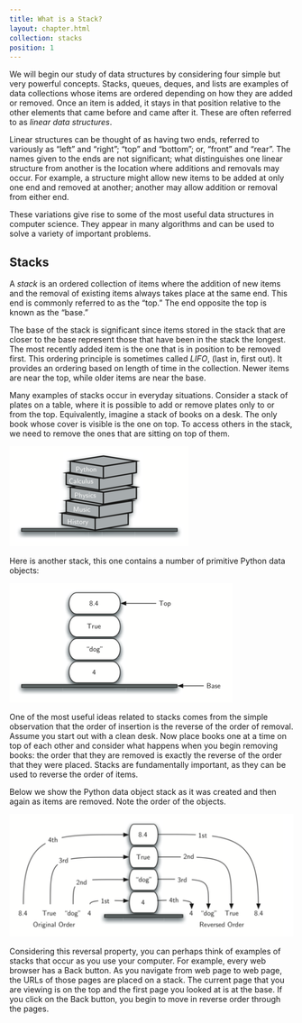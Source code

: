 ```yaml
---
title: What is a Stack?
layout: chapter.html
collection: stacks
position: 1
---
```


We will begin our study of data structures by considering four simple
but very powerful concepts. Stacks, queues, deques, and lists are
examples of data collections whose items are ordered depending on how
they are added or removed. Once an item is added, it stays in that
position relative to the other elements that came before and came after
it. These are often referred to as *linear data structures*.

Linear structures can be thought of as having two ends, referred to
variously as “left” and “right”; “top” and “bottom”; or, “front” and
“rear”. The names given to the ends are not significant; what
distinguishes one linear structure from another is the location where
additions and removals may occur. For example, a structure might allow
new items to be added at only one end and removed at another; another
may allow addition or removal from either end.

These variations give rise to some of the most useful data structures in
computer science. They appear in many algorithms and can be used to
solve a variety of important problems.

Stacks
---

A *stack* is an ordered collection of items where the addition of new
items and the removal of existing items always takes place at the same
end. This end is commonly referred to as the “top.” The end opposite the
top is known as the “base.”

The base of the stack is significant since items stored in the stack
that are closer to the base represent those that have been in the stack
the longest. The most recently added item is the one that is in position
to be removed first. This ordering principle is sometimes called
*LIFO*, (last in, first out). It provides an ordering based on length
of time in the collection. Newer items are near the top, while older
items are near the base.

Many examples of stacks occur in everyday situations. Consider a stack
of plates on a table, where it is possible to add or remove plates only
to or from the top. Equivalently, imagine a stack of books on a desk.
The only book whose cover is visible is the one on top. To access others
in the stack, we need to remove the ones that are sitting on top of
them.

![A stack of books](figures/bookstack2.png)

Here is another stack, this one contains a number of primitive Python
data objects:

![A stack of primitive Python objects](figures/primitive.png)

One of the most useful ideas related to stacks comes from the simple
observation that the order of insertion is the reverse of the order of
removal. Assume you start out with a clean desk. Now place books one at
a time on top of each other and consider what happens when you begin
removing books: the order that they are removed is exactly the reverse
of the order that they were placed. Stacks are fundamentally important,
as they can be used to reverse the order of items.

Below we show the Python data object stack as it was created and then
again as items are removed. Note the order of the objects.

![The reversal property of stacks](figures/simple-reversal.png)

Considering this reversal property, you can perhaps think of examples of
stacks that occur as you use your computer. For example, every web
browser has a Back button. As you navigate from web page to web page,
the URLs of those pages are placed on a stack. The current page that you
are viewing is on the top and the first page you looked at is at the
base. If you click on the Back button, you begin to move in reverse
order through the pages.
